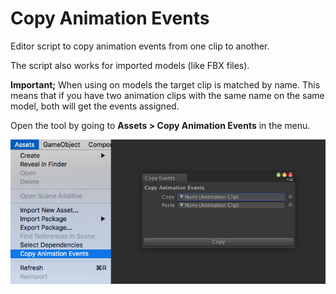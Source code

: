 # Copy Animation Events

Editor script to copy animation events from one clip to another. 

The script also works for imported models (like FBX files). 

**Important;** When using on models the target clip is matched by name. This means that if you have two animation clips with the same name on the same model, both will get the events assigned.

Open the tool by going to **Assets > Copy Animation Events** in the menu.

![Copy Animation Events](CopyAnimationEvents_preview.jpg)